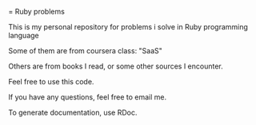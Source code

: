 = Ruby problems

This is my personal repository for problems i solve in Ruby programming language

Some of them are from coursera class: "SaaS"

Others are from books I read, or some other sources I encounter.

Feel free to use this code.

If you have any questions, feel free to email me.

To generate documentation, use RDoc.